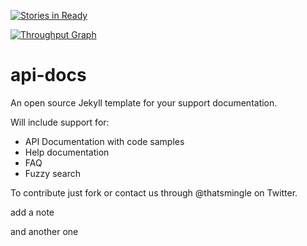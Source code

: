 [![Stories in Ready](https://badge.waffle.io/sbarnekow/api-docs.svg?label=ready&title=Ready)](http://waffle.io/sbarnekow/api-docs)


[![Throughput Graph](https://graphs.waffle.io/sbarnekow/api-docs/throughput.svg)](https://waffle.io/sbarnekow/api-docs/metrics/throughput)

api-docs
========

An open source Jekyll template for your support documentation. 

Will include support for:
- API Documentation with code samples
- Help documentation
- FAQ
- Fuzzy search

To contribute just fork or contact us through @thatsmingle on Twitter.

add a note

and another one
